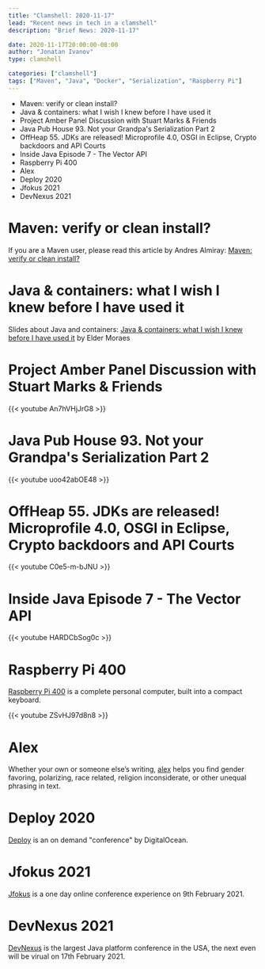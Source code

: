 ```yaml
---
title: "Clamshell: 2020-11-17"
lead: "Recent news in tech in a clamshell"
description: "Brief News: 2020-11-17"

date: 2020-11-17T20:00:00-08:00
author: "Jonatan Ivanov"
type: clamshell

categories: ["clamshell"]
tags: ["Maven", "Java", "Docker", "Serialization", "Raspberry Pi"]
---
```


- Maven: verify or clean install?
- Java & containers: what I wish I knew before I have used it
- Project Amber Panel Discussion with Stuart Marks & Friends
- Java Pub House 93. Not your Grandpa's Serialization Part 2
- OffHeap 55. JDKs are released! Microprofile 4.0, OSGI in Eclipse, Crypto backdoors and API Courts
- Inside Java Episode 7 - The Vector API
- Raspberry Pi 400
- Alex
- Deploy 2020
- Jfokus 2021
- DevNexus 2021
<!--more-->

# Maven: verify or clean install?

If you are a Maven user, please read this article by Andres Almiray: [Maven: verify or clean install?](http://andresalmiray.com/maven-verify-or-clean-install/)

# Java & containers: what I wish I knew before I have used it

Slides about Java and containers: [Java & containers: what I wish I knew before I have used it](https://speakerdeck.com/eldermoraes/java-and-containers-what-i-wish-i-knew-before-i-have-used-it) by Elder Moraes

# Project Amber Panel Discussion with Stuart Marks & Friends

{{< youtube An7hVHjJrG8 >}}
<br>

# Java Pub House 93. Not your Grandpa's Serialization Part 2

{{< youtube uoo42abOE48 >}}
<br>

# OffHeap 55. JDKs are released! Microprofile 4.0, OSGI in Eclipse, Crypto backdoors and API Courts

{{< youtube C0e5-m-bJNU >}}
<br>

# Inside Java Episode 7 - The Vector API

{{< youtube HARDCbSog0c >}}
<br>

# Raspberry Pi 400

[Raspberry Pi 400](https://www.raspberrypi.org/products/raspberry-pi-400/) is a complete personal computer, built into a compact keyboard.

{{< youtube ZSvHJ97d8n8 >}}
<br>

# Alex

Whether your own or someone else’s writing, [alex](https://github.com/get-alex/alex) helps you find gender favoring, polarizing, race related, religion inconsiderate, or other unequal phrasing in text.

# Deploy 2020

[Deploy](https://www.digitalocean.com/deploy/) is an on demand "conference" by DigitalOcean.

# Jfokus 2021

[Jfokus](https://www.jfokus.se/) is a one day online conference experience on 9th February 2021.

# DevNexus 2021

[DevNexus](https://devnexus.com/) is the largest Java platform conference in the USA, the next even will be virual on 17th February 2021.
